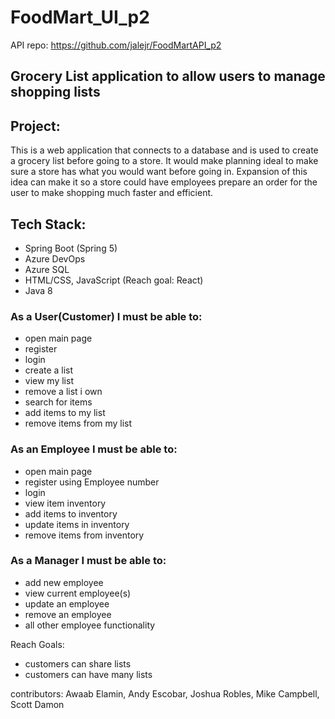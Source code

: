 # FoodMart_UI_p2

API repo: https://github.com/jalejr/FoodMartAPI_p2

## Grocery List application to allow users to manage shopping lists

## Project:
This is a web application that connects to a database and is used to create a grocery list before going to a store. It would make planning ideal to make sure a store has what you would want before going in. Expansion of this idea can make it so a store could have employees prepare an order for the user to make shopping much faster and efficient.
  
## Tech Stack:
- Spring Boot (Spring 5)
- Azure DevOps
- Azure SQL
- HTML/CSS, JavaScript (Reach goal: React)
- Java 8
### As a User(Customer) I must be able to:
- open main page 
- register
- login
- create a list
- view my list
- remove a list i own
- search for items
- add items to my list
- remove items from my list
### As an Employee I must be able to:
- open main page 
- register using Employee number
- login
- view item inventory
- add items to inventory
- update items in inventory
- remove items from inventory
### As a Manager I must be able to:
- add new employee 
- view current employee(s)
- update an employee
- remove an employee
- all other employee functionality

Reach Goals:
- customers can share lists  
- customers can have many lists
  
contributors: Awaab Elamin, Andy Escobar, Joshua Robles, Mike Campbell, Scott Damon
